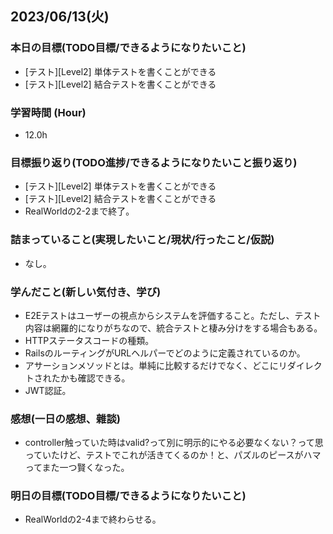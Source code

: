 ## 2023/06/13(火)

### 本日の目標(TODO目標/できるようになりたいこと)

- [テスト][Level2] 単体テストを書くことができる
- [テスト][Level2] 結合テストを書くことができる

### 学習時間 (Hour)

- 12.0h

### 目標振り返り(TODO進捗/できるようになりたいこと振り返り)

- [テスト][Level2] 単体テストを書くことができる
- [テスト][Level2] 結合テストを書くことができる
- RealWorldの2-2まで終了。

### 詰まっていること(実現したいこと/現状/行ったこと/仮説)

- なし。

### 学んだこと(新しい気付き、学び)

- E2Eテストはユーザーの視点からシステムを評価すること。ただし、テスト内容は網羅的になりがちなので、統合テストと棲み分けをする場合もある。
- HTTPステータスコードの種類。
- RailsのルーティングがURLヘルパーでどのように定義されているのか。
- アサーションメソッドとは。単純に比較するだけでなく、どこにリダイレクトされたかも確認できる。
- JWT認証。

### 感想(一日の感想、雜談)

- controller触っていた時はvalid?って別に明示的にやる必要なくない？って思っていたけど、テストでこれが活きてくるのか！と、パズルのピースがハマってまた一つ賢くなった。

### 明日の目標(TODO目標/できるようになりたいこと)

- RealWorldの2-4まで終わらせる。
